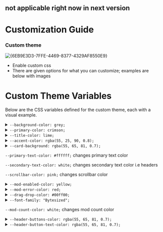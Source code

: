 ## not applicable right now in next version



# Customization Guide

### Custom theme
![{6EB9E3D3-7FFE-4469-8377-4329AF8550E9}](https://github.com/user-attachments/assets/988b0f3b-29b3-4e55-9748-0a76a679691c)

- Enable custom css
- There are given options for what you can customize; examples are below with images

# Custom Theme Variables

Below are the CSS variables defined for the custom theme, each with a visual example.

<details>
<summary><code>--background-color: grey;</code></summary>
  
![background grey](https://github.com/user-attachments/assets/c021230f-724b-4b7f-b2a3-2dcac85607f2)

</details>

<details>
<summary><code>--primary-color: crimson;</code></summary>
  
![{F15A94B6-E31F-44D3-BB1D-042EA50CEA22}](https://github.com/user-attachments/assets/71ab30cb-fe0c-4839-8912-8bc26555827d)

</details>

<details>
<summary><code>--title-color: lime;</code></summary>
  
![{E8867F23-E72D-43E4-B3EE-C8B911B33275}](https://github.com/user-attachments/assets/dea377c6-9740-4007-9527-2297de7d17d3)

</details>

<details>
<summary><code>--accent-color: rgba(55, 25, 90, 0.8);</code></summary>
  
![{BAADD6DA-D02D-4922-97B9-3C5A17FBFB58}](https://github.com/user-attachments/assets/d749cfe0-6ba4-4a9f-ae2b-a789ebd8a09b)

</details>

<details>
<summary><code>--card-background: rgba(55, 65, 81, 0.7);</code></summary>
  
![{AA04E80B-ED49-410D-9D65-17FEB0F8873A}](https://github.com/user-attachments/assets/184ce9f0-66b7-4ceb-b3b8-5bfdb1aabf9c)

</details>

<code>--primary-text-color: #ffffff;</code> changes primary text color

<code>--secondary-text-color: white;</code> changes secondary text color i.e headers

<code>--scrollbar-color: pink;</code> changes scrollbar color

<details>
<summary><code>--mod-enabled-color: yellow;</code></summary>
  
![{912019E5-E771-4633-A0D4-3C84B34072B7}](https://github.com/user-attachments/assets/72dabebd-55b3-4999-af4e-68103b027eaa)

</details>

<details>
<summary><code>--mod-error-color: red;</code></summary>
  
![{163398ED-8ACC-47A1-8E1A-2601EF75E353}](https://github.com/user-attachments/assets/dc0474f5-2e3e-4809-80fc-d50953ca5499)

</details>

<details>
<summary><code>--drag-drop-color: #00ff00;</code></summary>
  
![{42B8D72A-2019-4536-89C8-A35352DAF45F}](https://github.com/user-attachments/assets/66cb1f0d-af2e-42c6-b579-a0fec3be7488)

</details>

<details>
<summary><code>--font-family: "Bytesized";</code></summary>
  
![{8C32D1F8-371E-44EE-A099-A8DDF263A157}](https://github.com/user-attachments/assets/7b5b6da0-0fd5-4868-8dfd-d5942211882b)

you can also use <code>--font-family: "Bytesized", cursive;</code>
</details>

<code>--mod-count-color: white;</code> changes mod count color

<details>
<summary><code>--header-buttons-color: rgba(55, 65, 81, 0.7);</code></summary>
  
![{9E7CE036-C429-4657-8984-E12CDCFA1083}](https://github.com/user-attachments/assets/f0c6ed3e-13eb-4b70-959d-72f3dc6f1b8c)

</details>

<details>
<summary><code>--header-button-text-color: rgba(55, 65, 81, 0.7);</code></summary>
  
![{9E7CE036-C429-4657-8984-E12CDCFA1083}](https://github.com/user-attachments/assets/f0c6ed3e-13eb-4b70-959d-72f3dc6f1b8c)

</details>



